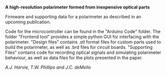 **A high-resolution polarimeter formed from inexpensive optical parts**

Firmware and supporting data for a polarimeter as described in an upcoming publication. 

Code for the microcontroller can be found in the "Arduino Code" folder. The folder "Frontend tool" provides a simple python GUI for interfacing with the polarimeter. 
"Design files" contains .stl format files for custom parts used to build the polarimeter, as well as .brd files for circuit boards.
"Supporting Files" contains code for recording optical signals and simulating polarimeter behaviour, as well as data files for the plots presented in the paper.

*A.J. Harvie, T.W. Phillips and J.C. deMello*
